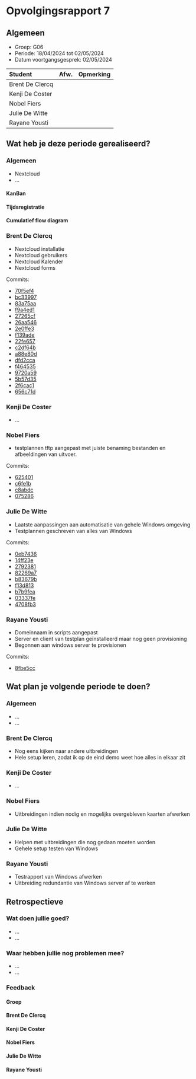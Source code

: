 # Opvolgingsrapport 7

## Algemeen

- Groep: G06
- Periode: 18/04/2024 tot 02/05/2024
- Datum voortgangsgesprek: 02/05/2024

| Student         | Afw. | Opmerking |
| :-------------- | :--: | :-------- |
| Brent De Clercq |      |           |
| Kenji De Coster |      |           |
| Nobel Fiers     |      |           |
| Julie De Witte  |      |           |
| Rayane Yousti   |      |           |

## Wat heb je deze periode gerealiseerd?

### Algemeen

- Nextcloud
- ...

#### KanBan

<!-- Voeg hier een screenshot toe van de huidige toestand van het kanban bord. -->

#### Tijdsregistratie

<!-- Voeg hier een screenshot toe van het teamoverzicht van de tijdregistratie, met totaal per student en team -->

#### Cumulatief flow diagram

<!-- Voeg hier een screenshot toe van het cumulatief flow diagram voor de periode van het rapport. -->

<!-- Voeg hier een screenshot toe van het cumulatief flow diagram voor de volledige periode van het project. -->

### Brent De Clercq

<!-- Voeg hier een overzicht toe van gerealiseerde taken inclusief links naar relevante commits/documenten. -->

- Nextcloud installatie
- Nextcloud gebruikers
- Nextcloud Kalender
- Nextcloud forms

Commits:

- [70f5ef4](https://github.com/HoGentTIN/sep2324-gent-g06/commit/70f5ef4139835757b4eb54895e98c226e1ed2ad4)
- [bc33997](https://github.com/HoGentTIN/sep2324-gent-g06/commit/bc33997267ab15bc4edece69ed4f84b401d95159)
- [83a75aa](https://github.com/HoGentTIN/sep2324-gent-g06/commit/83a75aa6ce3544714d1e0ea92805f77a5fef5ddf)
- [f9a4ed1](https://github.com/HoGentTIN/sep2324-gent-g06/commit/f9a4ed1eb9811fd17c06f90490077a9aa50ef6bf)
- [27265cf](https://github.com/HoGentTIN/sep2324-gent-g06/commit/27265cf590fce4607d9590126329ca34a0238c95)
- [26aa546](https://github.com/HoGentTIN/sep2324-gent-g06/commit/26aa546c000708488392033d6a9d7b367c01bd9e)
- [2e0ffe3](https://github.com/HoGentTIN/sep2324-gent-g06/commit/2e0ffe38eddaca7637e7eb377003c8444563a81b)
- [f139ade](https://github.com/HoGentTIN/sep2324-gent-g06/commit/f139adeb53cf0a641ed0f4e306ba2e30610c406a)
- [22fe657](https://github.com/HoGentTIN/sep2324-gent-g06/commit/22fe6573e8eb888f77eef2c55d62383df500c699)
- [c2df64b](https://github.com/HoGentTIN/sep2324-gent-g06/commit/c2df64b721eff57fe361a389b34252075e8b264a)
- [a88e80d](https://github.com/HoGentTIN/sep2324-gent-g06/commit/a88e80d62187f9efa0f4cf9ad1b4101a015c8bf4)
- [dfd2cca](https://github.com/HoGentTIN/sep2324-gent-g06/commit/dfd2cca82de41fb59ac1298a3716930c7f2163a3)
- [f464535](https://github.com/HoGentTIN/sep2324-gent-g06/commit/f464535f416406474c7a6555c269a1d10e6988da)
- [9720a59](https://github.com/HoGentTIN/sep2324-gent-g06/commit/9720a59a344df055e3437e7aad9f478440ffc12e)
- [5b57d35](https://github.com/HoGentTIN/sep2324-gent-g06/commit/5b57d35db407cbf0135cd434fb7ced61da58fcfb)
- [2f6cac1](https://github.com/HoGentTIN/sep2324-gent-g06/commit/2f6cac12907a6d2e352287795fec25fb3eb53041)
- [656c71d](https://github.com/HoGentTIN/sep2324-gent-g06/commit/656c71d1798535fd5683fd34ebc2be8404480db3)

<!-- Voeg hier een screenshot van het individueel tijdregistratierapport, met overzicht van elke taak en bijhorende uren. -->

### Kenji De Coster

<!-- Voeg hier een overzicht toe van gerealiseerde taken inclusief links naar relevante commits/documenten. -->

- ...

<!-- Voeg hier een screenshot van het individueel tijdregistratierapport, met overzicht van elke taak en bijhorende uren. -->

### Nobel Fiers

<!-- Voeg hier een overzicht toe van gerealiseerde taken inclusief links naar relevante commits/documenten. -->

- testplannen tftp aangepast met juiste benaming bestanden en afbeeldingen van uitvoer.

Commits:

- [625401](https://github.com/HoGentTIN/sep2324-gent-g06/commit/625401420753e36dab8f90e08f703e85c0a90b52)
- [c6fe1b](https://github.com/HoGentTIN/sep2324-gent-g06/commit/c6fe1be4a1b8c3253482e4455afaf9bbcb5cc545)
- [c8abdc](https://github.com/HoGentTIN/sep2324-gent-g06/commit/c8abdc48eb40baaa127453c65c4d7a13678ded9f)
- [075286](https://github.com/HoGentTIN/sep2324-gent-g06/commit/075286ae5a47a58fb3e5912ee75c346fb918c266)

<!-- Voeg hier een screenshot van het individueel tijdregistratierapport, met overzicht van elke taak en bijhorende uren. -->

### Julie De Witte

<!-- Voeg hier een overzicht toe van gerealiseerde taken inclusief links naar relevante commits/documenten. -->

- Laatste aanpassingen aan automatisatie van gehele Windows omgeving
- Testplannen geschreven van alles van Windows

Commits:

- [0eb7436](https://github.com/HoGentTIN/sep2324-gent-g06/commit/0eb7436fb694e321d6ce25542cf7032352403c02)
- [14ff23e](https://github.com/HoGentTIN/sep2324-gent-g06/commit/14ff23e34e6058179da6b24171904701047d89bf)
- [2792381](https://github.com/HoGentTIN/sep2324-gent-g06/commit/27923810c07b1a0933e8d5a7903cbc84fc11c05a)
- [82269a7](https://github.com/HoGentTIN/sep2324-gent-g06/commit/82269a7406f79de3edd9e9c61116eca38ca3140b)
- [b83679b](https://github.com/HoGentTIN/sep2324-gent-g06/commit/b83679b41a95fe1f27b02d0b87455d07c0cc337a)
- [f13d813](https://github.com/HoGentTIN/sep2324-gent-g06/commit/f13d8135b4741a90545126877344b7c2f958bd5b)
- [b7b9fea](https://github.com/HoGentTIN/sep2324-gent-g06/commit/b7b9feaef650c902ea0635144d90c6e8fb0791f6)
- [03337fe](https://github.com/HoGentTIN/sep2324-gent-g06/commit/03337fe989cb2b77d75b581a67aaeef3b1544b52)
- [4708fb3](https://github.com/HoGentTIN/sep2324-gent-g06/commit/4708fb3eedf1f2a6df520ebb8aa595faa14fc1f0)

<!-- Voeg hier een screenshot van het individueel tijdregistratierapport, met overzicht van elke taak en bijhorende uren. -->

### Rayane Yousti

<!-- Voeg hier een overzicht toe van gerealiseerde taken inclusief links naar relevante commits/documenten. -->

- Domeinnaam in scripts aangepast
- Server en client van testplan geïnstalleerd maar nog geen provisioning
- Begonnen aan windows server te provisionen

Commits:

- [8fbe5cc](https://github.com/HoGentTIN/sep2324-gent-g06/commit/8fbe5cc20d01a834f48587e52bf44d48bf949108)

<!-- Voeg hier een screenshot van het individueel tijdregistratierapport, met overzicht van elke taak en bijhorende uren. -->

## Wat plan je volgende periode te doen?

### Algemeen

<!-- Voeg hier de doelstellingen toe voor volgende periode. -->

- ...
- ...

### Brent De Clercq

<!-- Voeg hier de individuele doelstellingen toe voor volgende periode. -->

- Nog eens kijken naar andere uitbreidingen
- Hele setup leren, zodat ik op de eind demo weet hoe alles in elkaar zit

### Kenji De Coster

<!-- Voeg hier de individuele doelstellingen toe voor volgende periode. -->

- ...

### Nobel Fiers

<!-- Voeg hier de individuele doelstellingen toe voor volgende periode. -->

- Uitbreidingen indien nodig en mogelijks overgebleven kaarten afwerken

### Julie De Witte

<!-- Voeg hier de individuele doelstellingen toe voor volgende periode. -->

- Helpen met uitbreidingen die nog gedaan moeten worden
- Gehele setup testen van Windows

### Rayane Yousti

<!-- Voeg hier de individuele doelstellingen toe voor volgende periode. -->

- Testrapport van Windows afwerken
- Uitbreiding redundantie van Windows server af te werken

## Retrospectieve

### Wat doen jullie goed?

<!-- Voeg hier zaken toe die jullie goed doen naar het proces toe. -->

- ...
- ...

### Waar hebben jullie nog problemen mee?

<!-- Voeg hier zaken toe die volgens jullie beter kunnen naar het proces toe. -->

- ...
- ...

### Feedback

#### Groep

#### Brent De Clercq

#### Kenji De Coster

#### Nobel Fiers

#### Julie De Witte

#### Rayane Yousti
